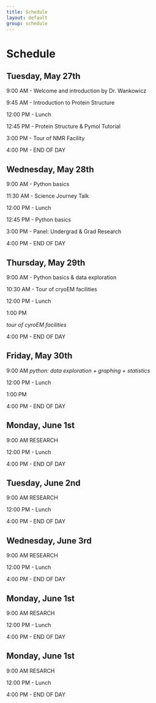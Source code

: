 ```yaml
---
title: Schedule
layout: default
group: schedule
---
```


# Schedule
## Tuesday, May 27th

9:00 AM - Welcome and introduction by Dr. Wankowicz

9:45 AM - Introduction to Protein Structure

12:00 PM - Lunch

12:45 PM - Protein Structure & Pymol Tutorial

3:00 PM - Tour of NMR Facility

4:00 PM - END OF DAY

## Wednesday, May 28th

9:00 AM - Python basics

11:30 AM - Science Journey Talk

12:00 PM - Lunch

12:45 PM - Python basics

3:00 PM - Panel:  Undergrad & Grad Research

4:00 PM - END OF DAY

## Thursday, May 29th

9:00 AM - Python basics & data exploration

10:30 AM - Tour of cryoEM facilities

12:00 PM - Lunch

1:00 PM

*tour of cyroEM facilities*

4:00 PM - END OF DAY

## Friday, May 30th

9:00 AM 
*python: data exploration + graphing + statistics*

12:00 PM - Lunch

1:00 PM

4:00 PM - END OF DAY


## Monday, June 1st

9:00 AM 
RESEARCH

12:00 PM - Lunch


4:00 PM - END OF DAY

## Tuesday, June 2nd

9:00 AM 
RESEARCH

12:00 PM - Lunch


4:00 PM - END OF DAY

## Wednesday, June 3rd

9:00 AM 
RESEARCH

12:00 PM - Lunch


4:00 PM - END OF DAY

## Monday, June 1st

9:00 AM 
RESARCH

12:00 PM - Lunch


4:00 PM - END OF DAY

## Monday, June 1st

9:00 AM 
RESARCH

12:00 PM - Lunch


4:00 PM - END OF DAY
